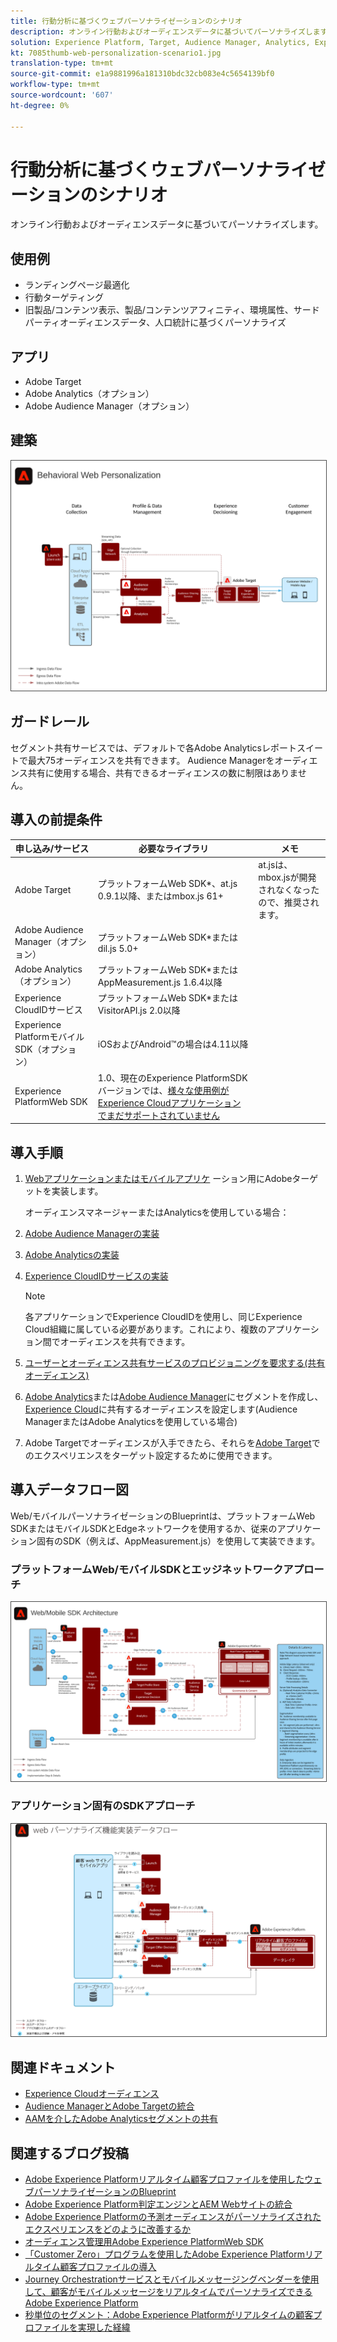 ```yaml
---
title: 行動分析に基づくウェブパーソナライゼーションのシナリオ
description: オンライン行動およびオーディエンスデータに基づいてパーソナライズします。
solution: Experience Platform, Target, Audience Manager, Analytics, Experience Cloud Services, Data Collection
kt: 7085thumb-web-personalization-scenario1.jpg
translation-type: tm+mt
source-git-commit: e1a9881996a181310bdc32cb083e4c5654139bf0
workflow-type: tm+mt
source-wordcount: '607'
ht-degree: 0%

---
```



# 行動分析に基づくウェブパーソナライゼーションのシナリオ

オンライン行動およびオーディエンスデータに基づいてパーソナライズします。

## 使用例

* ランディングページ最適化
* 行動ターゲティング
* 旧製品/コンテンツ表示、製品/コンテンツアフィニティ、環境属性、サードパーティオーディエンスデータ、人口統計に基づくパーソナライズ

## アプリ

* Adobe Target
* Adobe Analytics（オプション）
* Adobe Audience Manager（オプション）

## 建築

<img src="assets/personalization.svg" alt="行動分析ウェブパーソナライゼーションシナリオのリファレンスアーキテクチャ" style="border:1px solid #4a4a4a" />


## ガードレール

セグメント共有サービスでは、デフォルトで各Adobe Analyticsレポートスイートで最大75オーディエンスを共有できます。 Audience Managerをオーディエンス共有に使用する場合、共有できるオーディエンスの数に制限はありません。 

## 導入の前提条件

| 申し込み/サービス | 必要なライブラリ | メモ |
|---|---|---|
| Adobe Target | プラットフォームWeb SDK*、at.js 0.9.1以降、またはmbox.js 61+ | at.jsは、mbox.jsが開発されなくなったので、推奨されます。 |
| Adobe Audience Manager（オプション） | プラットフォームWeb SDK*またはdil.js 5.0+ |  |
| Adobe Analytics（オプション） | プラットフォームWeb SDK*またはAppMeasurement.js 1.6.4以降 |  |
| Experience CloudIDサービス | プラットフォームWeb SDK*またはVisitorAPI.js 2.0以降 |  |
| Experience PlatformモバイルSDK（オプション） | iOSおよびAndroid™の場合は4.11以降 |  |
| Experience PlatformWeb SDK | 1.0、現在のExperience PlatformSDKバージョンでは、[様々な使用例がExperience Cloudアプリケーションでまだサポートされていません](https://github.com/adobe/alloy/projects/5) |  |

## 導入手順

1. [Webアプリケーションまたはモバイルアプリケ](https://experienceleague.adobe.com/docs/target/using/implement-target/implementing-target.html) ーション用にAdobeターゲットを実装します。

   オーディエンスマネージャーまたはAnalyticsを使用している場合：

1. [Adobe Audience Managerの実装](https://experienceleague.adobe.com/docs/audience-manager/user-guide/implementation-integration-guides/implement-audience-manager.html)
1. [Adobe Analyticsの実装](https://experienceleague.adobe.com/docs/analytics/implementation/home.html)
1. [Experience CloudIDサービスの実装](https://experienceleague.adobe.com/docs/id-service/using/implementation/implementation-guides.html)

   >[!NOTE]
   >
   >各アプリケーションでExperience CloudIDを使用し、同じExperience Cloud組織に属している必要があります。これにより、複数のアプリケーション間でオーディエンスを共有できます。

1. [ユーザーとオーディエンス共有サービスのプロビジョニングを要求する(共有オーディエンス)](https://www.adobe.com/go/audiences)
1. [Adobe Analytics](https://experienceleague.adobe.com/docs/analytics/components/segmentation/segmentation-workflow/seg-build.html)または[Adobe Audience Manager](https://experienceleague.adobe.com/docs/audience-manager/user-guide/features/segments/segment-builder.html)にセグメントを作成し、[Experience Cloud](https://experienceleague.adobe.com/docs/analytics/components/segmentation/segmentation-workflow/seg-publish.html)に共有するオーディエンスを設定します(Audience ManagerまたはAdobe Analyticsを使用している場合)
1. Adobe Targetでオーディエンスが入手できたら、それらを[Adobe Target](https://experienceleague.adobe.com/docs/target/using/audiences/target.html)でのエクスペリエンスをターゲット設定するために使用できます。


## 導入データフロー図

Web/モバイルパーソナライゼーションのBlueprintは、プラットフォームWeb SDKまたはモバイルSDKとEdgeネットワークを使用するか、従来のアプリケーション固有のSDK（例えば、AppMeasurement.js）を使用して実装できます。

### プラットフォームWeb/モバイルSDKとエッジネットワークアプローチ

<img src="assets/websdkflow.svg" alt="プラットフォームWeb SDK/モバイルSDKおよびエッジネットワークアプローチのリファレンスアーキテクチャ" style="border:1px solid #4a4a4a" />


### アプリケーション固有のSDKアプローチ

<img src="assets/appsdkflow.png" alt="アプリケーション固有のSDKアプローチのリファレンスアーキテクチャ" style="border:1px solid #4a4a4a" />


## 関連ドキュメント

* [Experience Cloudオーディエンス](https://experienceleague.adobe.com/docs/core-services/interface/audiences/audience-library.html)
* [Audience ManagerとAdobe Targetの統合](https://experienceleague.adobe.com/docs/audience-manager/user-guide/implementation-integration-guides/integration-other-solutions/aam-target-integration.html)
* [AAMを介したAdobe Analyticsセグメントの共有](https://experienceleague.adobe.com/docs/analytics/components/segmentation/segmentation-workflow/seg-publish.html)


## 関連するブログ投稿

* [Adobe Experience Platformリアルタイム顧客プロファイルを使用したウェブパーソナライゼーションのBlueprint](https://medium.com/adobetech/blueprint-for-web-personalization-using-adobe-experience-platform-real-time-customer-profile-fef2ce7a4b2f)
* [Adobe Experience Platform判定エンジンとAEM Webサイトの統合](https://jaeness.medium.com/integrating-adobe-experience-platform-decisioning-engine-with-aem-websites-9c222acd12e2)
* [Adobe Experience Platformの予測オーディエンスがパーソナライズされたエクスペリエンスをどのように改善するか](https://medium.com/adobetech/how-adobe-experience-platform-predictive-audiences-improves-personalized-experiences-1f75a60cb7a3)
* [オーディエンス管理用Adobe Experience PlatformWeb SDK](https://medium.com/adobetech/adobe-experience-platform-web-sdk-for-audience-management-751fa6d063bc)
* [「Customer Zero」プログラムを使用したAdobe Experience Platformリアルタイム顧客プロファイルの導入](https://medium.com/adobetech/implementing-adobe-experience-platform-real-time-customer-profile-through-our-customer-zero-32e7cd952896)
* [Journey Orchestrationサービスとモバイルメッセージングベンダーを使用して、顧客がモバイルメッセージをリアルタイムでパーソナライズできるAdobe Experience Platform](https://medium.com/adobetech/how-adobe-experience-platform-helped-a-client-personalize-their-mobile-messaging-in-real-time-with-7d634aefa098)
* [秒単位のセグメント：Adobe Experience Platformがリアルタイムの顧客プロファイルを実現した経緯](https://medium.com/adobetech/segmentation-in-seconds-how-adobe-experience-platform-made-real-time-customer-profiles-a-reality-a7a8552b0847)